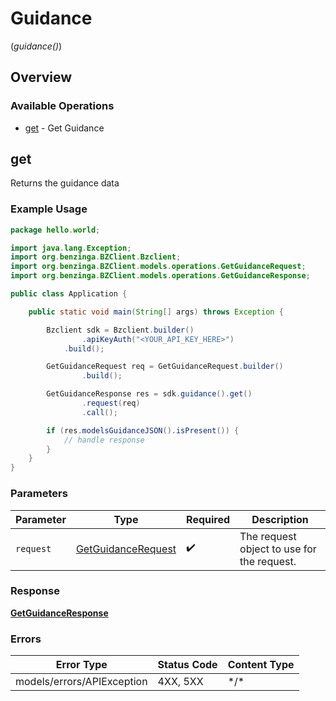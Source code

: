 # Guidance
(*guidance()*)

## Overview

### Available Operations

* [get](#get) - Get Guidance

## get

Returns the guidance data

### Example Usage

```java
package hello.world;

import java.lang.Exception;
import org.benzinga.BZClient.Bzclient;
import org.benzinga.BZClient.models.operations.GetGuidanceRequest;
import org.benzinga.BZClient.models.operations.GetGuidanceResponse;

public class Application {

    public static void main(String[] args) throws Exception {

        Bzclient sdk = Bzclient.builder()
                .apiKeyAuth("<YOUR_API_KEY_HERE>")
            .build();

        GetGuidanceRequest req = GetGuidanceRequest.builder()
                .build();

        GetGuidanceResponse res = sdk.guidance().get()
                .request(req)
                .call();

        if (res.modelsGuidanceJSON().isPresent()) {
            // handle response
        }
    }
}
```

### Parameters

| Parameter                                                           | Type                                                                | Required                                                            | Description                                                         |
| ------------------------------------------------------------------- | ------------------------------------------------------------------- | ------------------------------------------------------------------- | ------------------------------------------------------------------- |
| `request`                                                           | [GetGuidanceRequest](../../models/operations/GetGuidanceRequest.md) | :heavy_check_mark:                                                  | The request object to use for the request.                          |

### Response

**[GetGuidanceResponse](../../models/operations/GetGuidanceResponse.md)**

### Errors

| Error Type                 | Status Code                | Content Type               |
| -------------------------- | -------------------------- | -------------------------- |
| models/errors/APIException | 4XX, 5XX                   | \*/\*                      |